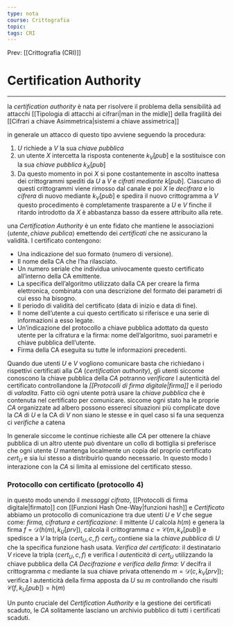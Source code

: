 ```yaml
---
type: nota
course: Crittografia
topic: 
tags: CRI
---
```


Prev: [[Crittografia (CRI)]]

# Certification Authority
---
la _certification authority_ è nata per risolvere il problema della sensibilità ad attacchi [[Tipologia di attacchi ai cifrari|man in the midle]] della fragilità dei [[Cifrari a chiave Asimmetrica|sistemi a chiave assimetrica]]

in generale un attacco di questo tipo avviene seguendo la procedura:
1. $U$ richiede a $V$ la sua _chiave pubblica_
2. un utente $X$ intercetta la risposta contenente $k_{V}[pub]$ e la sostituisce con la sua _chiave pubblica_ $k_{X}[pub]$
3. Da questo momento in poi $X$ si pone costantemente in ascolto inattesa dei crittogrammi spediti da $U$ a $V$ e _cifrati mediante_ $k[pub]$. Ciascuno di questi crittogrammi viene rimosso dal canale e poi $X$ le  _decifrara_ e lo _cifrera_ di nuovo mediante $k_{V}[pub]$ e spedira il nuovo crittogramma a $V$
questo procedimento è completamente trasparente a $U$ e $V$ finche il ritardo introdotto da $X$ è abbastanza basso da essere attribuito alla rete.


una _Certification Authority_ è un ente fidato che mantiene le associazioni $\langle utente ,chiave \ publica\rangle$ emettendo dei _certificati_ che ne assicurano la validità.
I certificato contengono:
+ Una indicazione del suo formato (numero di versione). 
+ Il nome della CA che l’ha rilasciato. 
+  Un numero seriale che individua univocamente questo certificato all’interno della CA emittente. 
+  La specifica dell’algoritmo utilizzato dalla CA per creare la firma elettronica, combinata con una descrizione del formato dei parametri di cui esso ha bisogno. 
+  Il periodo di validità del certificato (data di inizio e data di fine). 
+  Il nome dell’utente a cui questo certificato si riferisce e una serie di informazioni a esso legate. 
+  Un’indicazione del protocollo a chiave pubblica adottato da questo utente per la cifratura e la firma: nome dell’algoritmo, suoi parametri e chiave pubblica dell’utente. 
+  Firma della CA eseguita su tutte le informazioni precedenti.


Quando due utenti $U$ e $V$ vogliono comunicare basta che richiedano i rispettivi certificati alla _CA_ (_certification authority_), gli utenti siccome conoscono la chiave pubblica della _CA_ potranno _verificare_ l autenticità del certificato controllandone la _[[Protocolli di firma digitale|firma]]_ e il periodo di _valadita_. Fatto ciò ogni utente potrà usare la _chiave pubblica_ che è contenuta nel certificato per comunicare.
siccome ogni stato ha le proprie _CA_ organizzate ad albero possono essereci situazioni più complicate dove la _CA_ di $U$ e la CA di $V$ non siano le stesse e in quel caso si fa una sequenza ci _verifiche_ a catena

In generale siccome le continue richieste alle _CA_ per ottenere la chiave pubblica di un altro utente può diventare un collo di bottiglia si preferisce che ogni utente $U$ mantenga localmente un copia del proprio certificato $cert_{U}$ e sia lui stesso a distribuirlo quando necessario. In questo modo l interazione con la _CA_ si limita al emissione del certificato stesso.

### Protocollo con certificato (protocollo 4)
in questo modo unendo il _messaggi cifrato_,  [[Protocolli di firma digitale|firmato]] con [[Funzioni Hash One-Way|funzioni hash]] e _Certificato_ abbiamo un protocollo  di comunicazione tra due utenti $U$ e $V$ che segue come:
_firma, cifratura e certificazione_:
	il mittente $U$ calcola $h(m)$ e genera la firma $f=\mathcal{D}(h(m),k_{U}[prv])$, calcola il crittogramma $c=\mathcal{C}(m,k_{v}[pub])$ e spedisce a $V$ la tripla $\langle cert_{U},c,f \rangle$ 
		$cert_{U}$ contiene sia la _chiave pubblica_ di $U$ che la specifica funzione hash usata.
 _Verifica del certificato_:
	 il destinatario $V$ riceve la tripla $\langle cert_{U},c,f \rangle$ e verifica l _autenticità_ di $cert_{U}$  utilizzando la chiave pubblica della _CA_
_Decifrazione e verifica della firma_:
	$V$ decifra il crittogramma $c$ mediante la sua chiave privata ottenendo $m= \mathcal{D}(c,k_{V}[prv])$; verifica l autenticità della firma apposta da $U$ su $m$ controllando che risulti $\mathcal{C}(f,k_{U}[pub])= h(m)$

Un punto cruciale del _Certification Authority_ e la gestione dei certificati scaduto, le _CA_ solitamente lasciano un archivio pubblico di tutti i certificati scaduti.